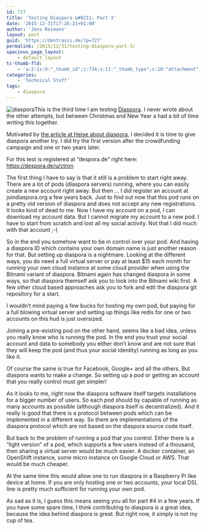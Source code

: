 ```yaml
---
id: 727
title: 'Testing Diaspora &#8211; Part 3'
date: '2015-12-31T17:26:21+01:00'
author: 'Jens Reimann'
layout: post
guid: 'https://dentrassi.de/?p=727'
permalink: /2015/12/31/testing-diaspora-part-3/
spacious_page_layout:
    - default_layout
tc-thumb-fld:
    - 'a:2:{s:9:"_thumb_id";i:734;s:11:"_thumb_type";s:10:"attachment";}'
categories:
    - 'Technical Stuff'
tags:
    - diaspora
---
```


![diaspora](https://dentrassi.de/wp-content/uploads/diaspora.png)This is the third time I am testing [Diaspora](https://diasporafoundation.org/). I never wrote about the other attempts, but between Christmas and New Year a had a bit of time writing this together.

Motivated by [the article at Heise about diaspora](http://www.heise.de/newsticker/meldung/32C3-Gegen-Gated-Communities-Facebook-muss-seine-Mauern-einreissen-3057076.html), I decided it is time to give diaspora another try. I did try the first version after the crowdfunding campaign and one or two years later.

<!-- more -->

For this test is registered at “despora.de” right here: <https://despora.de/u/ctron>

The first thing I have to say is that it still is a problem to start right away. There are a lot of pods (diaspora servers) running, where you can easily create a new account right away. But then … I did register an account at joindiaspora.org a few years back. Just to find out now that this pod runs on a pretty old version of diaspora and does not accept any new registrations. It looks kind of dead to me. Now I have my account on a pod, I can download my account data. But I cannot migrate my account to a new pod. I have to start from scratch and lost all my social activity. Not that I did much with that account ;-)

So in the end you somehow want to be in control over your pod. And having a diaspora ID which contains your own domain name is just another reason for that. But setting up diaspora is a nightmare. Looking at the different ways, you do need a full virtual server or pay at least $15 each month for running your own cloud instance at some cloud provider when using the Bitnami variant of diaspora. Bitnami again has changed diaspora in some ways, so that diaspora themself ask you to look into the Bitnami wiki first. A few other cloud based approaches ask you to fork and edit the diaspora git repository for a start.

I wouldn’t mind paying a few bucks for hosting my own pod, but paying for a full blowing virtual server and setting up things like redis for one or two accounts on this hud is just oversized.

Joining a pre-existing pod on the other hand, seems like a bad idea, unless you really know who is running the pod. In the end you trust your social account and data to somebody you either don’t know and are not sure that they will keep the pod (and thus your social identity) running as long as you like it.

Of course the same is true for Facebook, Google+ and all the others. But diaspora wants to make a change. So setting up a pod or getting an account that you really control must get simpler!

As it looks to me, right now the diaspora software itself targets installations for a bigger number of users. So each pod should by capable of running as many accounts as possible (although diaspora itself is decentralized). And it really is good that there is a protocol between pods which can be implemented in a different way. So there are implementations of the diaspora protocol which are not based on the diaspora source code itself.

But back to the problem of running a pod that you control. Either there is a “light version” of a pod, which supports a few users instead of a thousand, then sharing a virtual server would be much easier. A docker container, an OpenShift instance, some micro instance on Google Cloud or AWS. That would be much cheaper.

At the same time this would allow one to run diaspora in a Raspberry Pi like device at home. If you are only hosting one or two accounts, your local DSL line is pretty much sufficient for running your own pod.

As sad as it is, I guess this means seeing you all for part #4 in a few years. If you have some spare time, I think contributing to diaspora is a great idea, because the idea behind diaspora is great. But right now, it simply is not my cup of tea.
